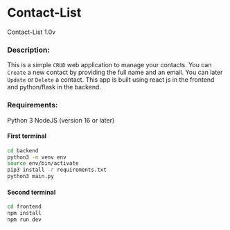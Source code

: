 # Contact-List
Contact-List 1.0v

### Description:
This is a simple `CRUD` web application to manage your contacts.
You can `Create` a new contact by providing the full name and an email.
You can later `Update` or `Delete` a contact.
This app is built using react js in the frontend and python/flask in the backend.

### Requirements:
Python 3
NodeJS (version 16 or later)

#### First terminal
```sh
cd backend
python3 -m venv env
source env/bin/activate
pip3 install -r requirements.txt
python3 main.py
```

#### Second terminal
```sh
cd frontend
npm install
npm run dev
```